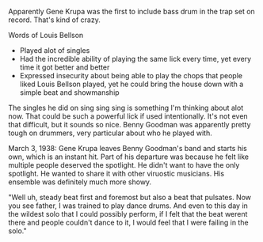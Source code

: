 Apparently Gene Krupa was the first to include bass drum in the trap set on
record. That's kind of crazy.

Words of Louis Bellson

- Played alot of singles
- Had the incredible ability of playing the same lick every time, yet every time
  it got better and better
- Expressed insecurity about being able to play the chops that people liked
  Louis Bellson played, yet he could bring the house down with a simple beat and
  showmanship


The singles he did on sing sing sing is something I'm thinking about alot now.
That could be such a powerful lick if used intentionally. It's not even that
difficult, but it sounds so nice. Benny Goodman was apparently pretty tough on
drummers, very particular about who he played with. 

March 3, 1938: Gene Krupa leaves Benny Goodman's band and starts his own, which
is an instant hit. Part of his departure was because he felt like multiple
people deserved the spotlight. He didn't want to have the only spotlight. He
wanted to share it with other viruostic musicians. His ensemble was definitely
much more showy.

"Well uh, steady beat first and foremost but also a beat that pulsates. Now you
see father, I was trained to play dance drums. And even to this day in the
wildest solo that I could possibly perform, if I felt that the beat werent there
and people couldn't dance to it, I would feel that I were failing in the solo."
